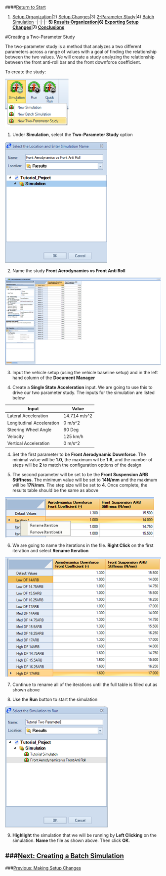 ####[Return to Start](1_Tutorial_4.md)

1) [Setup Organization](2_VehicleOrg.md)|2) [Setup Changes](3_SetupChange.md)|3) [2-Parameter Study](4_2Param.md)|4) [Batch Simulation](5_BatchSim.md)
-|-|-|-
__5) [Results Organization](6_ResultsOrg.md)__|__6) [Exporting Setup Changes](7_ExportChange.md)__|__7) [Conclusions](8_Conclusions.md)__

#Creating a Two-Parameter Study

The two-parameter study is a method that analyzes a two different parameters across a range of values with a goal of finding the relationship between the two values. We will create a study analyzing the relationship between the front anti-roll bar and the front downforce coefficient.

To create the study:

![Two Param](../img/two-param.png)

1) Under __Simulation__, select the __Two-Parameter Study__ option 

![Two Param Name](../img/two-param_name.png)

2) Name the study __Front Aerodynamics vs Front Anti Roll__ 

![Two Param Params](../img/two-param_param.png)

3) Input the vehicle setup (using the vehicle baseline setup) and in the left hand column of the __Document Manager__

4) Create a __Single State Acceleration__ input. We are going to use this to drive our two parameter study. The inputs for the simulation are listed below

Input|Value
-|-
Lateral Acceleration|14.714 m/s^2
Longitudinal Acceleration|0 m/s^2
Steering Wheel Angle|60 Deg
Velocity| 125 km/h
Vertical Acceleration| 0 m/s^2

4) Set the first parameter to be __Front Aerodynamic Downforce__. The minimal value will be __1.0__, the maximum wil be __1.6__, and the number of steps will be __2__ to match the configuration options of the design

5) The second parameter will be set to be the __Front Suspension ARB Stiffness__. The minimum value will be set to __14N/mm__ and the maximum will be __17N/mm__. The step size will be set to __4__. Once complete, the results table should be the same as above

![Rename Iteration](../img/rename_iteration.png)

6) We are going to name the iterations in the file. __Right Click__ on the first iteration and select __Rename Iteration__

![Named Table](../img/named_table.png)

7) Continue to rename all of the iterations until the full table is filled out as shown above

8) Use the __Run__ button to start the simulation

![Run Two Param](../img/run_two_param.png)

9) __Highlight__ the simulation that we will be running by __Left Clicking__ on the simulation. __Name__ the file as shown above. Then click __OK__.

###[Next: Creating a Batch Simulation](5_BatchSim.md)
---
###[Previous: Making Setup Changes](3_SetupChange.md)